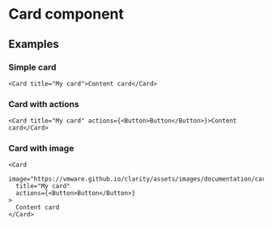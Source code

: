 # Card component

## Examples

### Simple card

```
<Card title="My card">Content card</Card>
```

### Card with actions

```
<Card title="My card" actions={<Button>Button</Button>}>Content card</Card>
```

### Card with image

```
<Card 
  image="https://vmware.github.io/clarity/assets/images/documentation/cards/placeholder_350x150.png" 
  title="My card" 
  actions={<Button>Button</Button>}
>
  Content card
</Card>
```